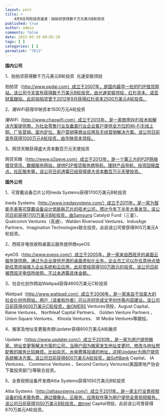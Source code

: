 ```yaml
---
layout: post
title: >
    4月9日风险投资速递：拍拍贷获得数千万元美元B轮投资
published: true
author: admin
comments: false
date: 2015-05-29 09:05:29
tags: [ ]
categories: [ ]
permalink: "7613"
---
```



**国内公司**

1、拍拍贷获得数千万元美元B轮投资  光速安振领投

拍拍贷（http://www.ppdai.com）成立于2007年，是国内最早一批的P2P借贷网站。该公司今天宣布获得数千万美元B轮投资，由光速安振领投，红杉资本、诺亚财富跟投。此前拍拍贷曾于2012年9月获得红杉资本2500万美元A轮投资。

2、潮WiFi获得华映资本1500万元A轮投资

潮WiFi（http://www.chaowifi.com）成立于2013年，是一家商用WiFi技术和解决方案提供商，为社会零售行业及垂直行业企业客户提供全方位的Wi-Fi无线上网、广告营销、室内定位、客户营销等商业应用及无线营销解决方案。该公司日前宣布获得1500万元A轮投资，由华映资本领投。

3、网贷天眼获得盛大资本数百万元天使投资

网贷天眼（http://www.p2peye.com）成立于2013年，是一个第三方的P2P网络借贷资讯、数据服务网站，提供P2P借贷服务商导航、理财产品导航、投资回报盘点、社区服务等，该公司日前透露已经获得盛大资本数百万元天使投资。

**国外公司**

1、可穿戴设备芯片公司Ineda Systems获得1700万美元B轮投资

Ineda Systems（http://www.inedasystems.com/）成立于2011年，是一家为智能手表等可穿戴设备设计低能耗芯片的技术公司，预计今年下半年大量发货。该公司日前获得1700万美元B轮投资，由Samsung Catalyst Fund（三星）、 Qualcomm Ventures（高通）、Walden Riverwood Ventures、IndusAge Partners、Imagination Technologies联合投资，此前该公司曾获得905万美元A轮投资。

2、西班牙电信收购桌面云服务提供商eyeOS

eyeOS（http://www.eyeos.com/）成立于2005年，是一家来自西班牙的桌面云服务提供商，通过为企业提供开源的桌面虚拟化业务，企业员工可以在任意地点借助任意终端接入企业系统和云应用，此前曾经获得100万欧元的投资。该公司日前被西班牙电信所收购，不过未透露具体金额。

3、社会化创作网站Wattpad获得4600万美元C轮投资

Wattpad（http://www.wattpad.com）成立于2006年，是一家来自于加拿大的社会化创作网站，用户（读者和作者）可以共同完成文字创作等内容建设。该公司日前获得4600万美元C轮投资，由OMERS Ventures领投，August Capital、 Raine Ventures、 Northleaf Capital Partners、 Golden Venture Partners 、Union Square Ventures、 Khosla Ventures、 W Media Ventures等跟投。

4、搬家及地址变更服务商Updater获得800万美元A轮融资

Updater（https://www.updater.com/）成立于2010年，是一家为用户提供搬家、地址变更等解决方案的公司，当用户因为搬家发生地址变更时、修改与地址想配套的服务比较麻烦，比如杂志、水电费等投递的地址，这样Updater为用户提供系统解决方案。该公司日前获得800万美元A轮投资，由SoftBank Capital、 IA Ventures、 Commerce Ventures 、Second Century Ventures(美国房地产协会下属投资部门)等联合投资。

5、全景视频设备开发商Altia Systems获得1050万美元B轮投资

Altia Systems（http://altiasystems.com/）成立于2011年，是一家主打全景视频设备的技术服务商，通过摄像头、云服务、应用软件等为用户提供全景视频服务。该公司日前获得1050万美元B轮投资，由Intel Capital领投，此前该公司曾获得670万美元A轮投资。